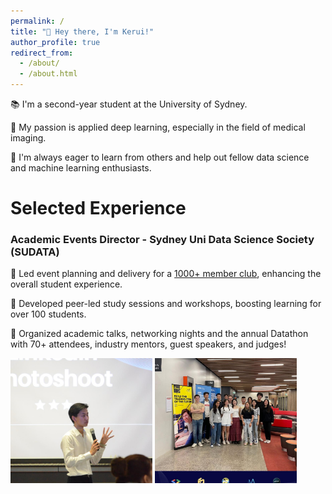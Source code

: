 ```yaml
---
permalink: /
title: "👋 Hey there, I'm Kerui!"
author_profile: true
redirect_from: 
  - /about/
  - /about.html
---
```




📚 I'm a second-year student at the University of Sydney.

🔬 My passion is applied deep learning, especially in the field of medical imaging.

🤝 I'm always eager to learn from others and help out fellow data science and machine learning enthusiasts.



# Selected Experience

### Academic Events Director - Sydney Uni Data Science Society (SUDATA)


 
 🎉 Led event planning and delivery for a [1000+ member club](https://sudata.org/), enhancing the overall student experience.

🧠 Developed peer-led study sessions and workshops, boosting learning for over 100 students.

🚀 Organized academic talks, networking nights and the annual Datathon with 70+ attendees, industry mentors, guest speakers, and judges!

<style>
.image-container img {
  width: 200px;  /* Set your desired width */
  height: 200px; /* Set your desired height */
  object-fit: cover; /* Key property to maintain aspect ratio */
}
</style>

<div class="image-container">
  <img src="images/talk1.jpg" alt="Hosting a workshop" style="width: 45%">
  <img src="images/talk3.jpg" alt="Hosting a datathon" style="width: 45%"> 
</div>
<!-- 

### Reading, Reimplementing Research

I've been taking the time to read, digest and then re-implement some cool research papers in the fields of bioinformatics, deep learning and medical imaging.

You can find a link to some of them here:

- Deep learning for HCP Connectome Data